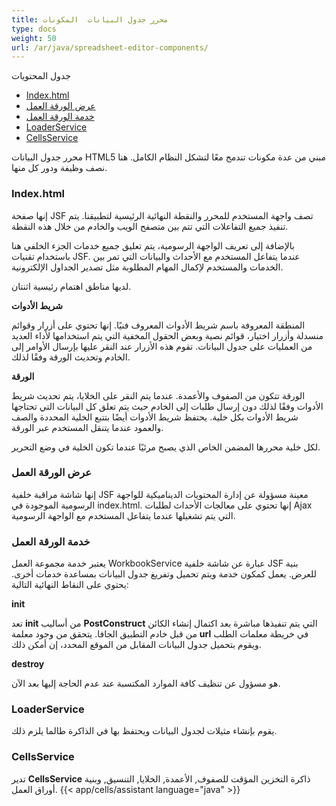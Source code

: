 ```yaml
---
title: محرر جدول البيانات  المكونات
type: docs
weight: 50
url: /ar/java/spreadsheet-editor-components/
---
```


جدول المحتويات

- [Index.html](#SpreadsheetEditor-Components-Index.html)
- [عرض الورقة العمل](#SpreadsheetEditor-Components-WorksheetView)
- [خدمة الورقة العمل](#SpreadsheetEditor-Components-WorkbookService)
- [LoaderService](#SpreadsheetEditor-Components-LoaderService)
- [CellsService](#SpreadsheetEditor-Components-CellsService)

محرر جدول البيانات HTML5 مبني من عدة مكونات تندمج معًا لتشكل النظام الكامل. هنا نصف وظيفة ودور كل منها.
### **Index.html**
إنها صفحة JSF تصف واجهة المستخدم للمحرر والنقطة النهائية الرئيسية لتطبيقنا. يتم تنفيذ جميع التفاعلات التي تتم بين متصفح الويب والخادم من خلال هذه النقطة.

بالإضافة إلى تعريف الواجهة الرسومية، يتم تعليق جميع خدمات الجزء الخلفي هنا باستخدام تقنيات JSF. عندما يتفاعل المستخدم مع الأحداث والبيانات التي تمر بين الخدمات والمستخدم لإكمال المهام المطلوبة مثل تصدير الجداول الإلكترونية.

لديها مناطق اهتمام رئيسية اثنتان.

**شريط الأدوات**

المنطقة المعروفة باسم شريط الأدوات المعروف فنيًا. إنها تحتوي على أزرار وقوائم منسدلة وأزرار اختيار، قوائم نصية وبعض الحقول المخفية التي يتم استخدامها لأداء العديد من العمليات على جدول البيانات. تقوم هذه الأزرار عند النقر عليها بإرسال الأوامر إلى الخادم وتحديث الورقة وفقًا لذلك.

**الورقة**

الورقة تتكون من الصفوف والأعمدة. عندما يتم النقر على الخلايا، يتم تحديث شريط الأدوات وفقًا لذلك دون إرسال طلبات إلى الخادم حيث يتم تعلق كل البيانات التي تحتاجها شريط الأدوات بكل خلية. يحتفظ شريط الأدوات أيضًا بتتبع الخلية المحددة والصف والعمود عندما يتنقل المستخدم عبر الورقة.

لكل خلية محررها المضمن الخاص الذي يصبح مرئيًا عندما تكون الخلية في وضع التحرير.
### **عرض الورقة العمل**
إنها شاشة مراقبة خلفية JSF معينة مسؤولة عن إدارة المحتويات الديناميكية للواجهة الرسومية الموجودة في index.html. إنها تحتوي على معالجات الأحداث لطلبات Ajax التي يتم تشغيلها عندما يتفاعل المستخدم مع الواجهة الرسومية.
### **خدمة الورقة العمل**
يعتبر خدمة مجموعة العمل WorkbookService عبارة عن شاشة خلفية JSF بنية للعرض. يعمل كمكون خدمة ويتم تحميل وتفريغ جدول البيانات بمساعدة خدمات أخرى. يحتوي على النقاط النهائية التالية:

**init**

تعد **init** من أساليب **PostConstruct** التي يتم تنفيذها مباشرة بعد اكتمال إنشاء الكائن من قبل خادم التطبيق الجافا. يتحقق من وجود معلمة **url** في خريطة معلمات الطلب ويقوم بتحميل جدول البيانات المقابل من الموقع المحدد، إن أمكن ذلك.

**destroy**

هو مسؤول عن تنظيف كافة الموارد المكتسبة عند عدم الحاجة إليها بعد الآن.
### **LoaderService**
يقوم بإنشاء مثيلات لجدول البيانات ويحتفظ بها في الذاكرة طالما يلزم ذلك.
### **CellsService**
تدير **CellsService** ذاكرة التخزين المؤقت للصفوف, الأعمدة, الخلايا, التنسيق, وبنية أوراق العمل.
{{< app/cells/assistant language="java" >}}

